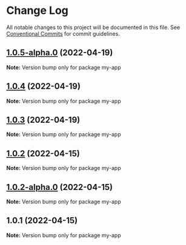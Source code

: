 # Change Log

All notable changes to this project will be documented in this file.
See [Conventional Commits](https://conventionalcommits.org) for commit guidelines.

## [1.0.5-alpha.0](https://github.com/thdepauw/lerna-exercise/compare/my-app@1.0.4...my-app@1.0.5-alpha.0) (2022-04-19)

**Note:** Version bump only for package my-app






## [1.0.4](https://github.com/thdepauw/lerna-exercise/compare/my-app@1.0.3...my-app@1.0.4) (2022-04-19)

**Note:** Version bump only for package my-app






## [1.0.3](https://github.com/thdepauw/lerna-exercise/compare/my-app@1.0.2...my-app@1.0.3) (2022-04-19)

**Note:** Version bump only for package my-app





## [1.0.2](https://github.com/thdepauw/lerna-exercise/compare/my-app@1.0.2-alpha.0...my-app@1.0.2) (2022-04-15)

**Note:** Version bump only for package my-app





## [1.0.2-alpha.0](https://github.com/thdepauw/lerna-exercise/compare/my-app@1.0.1...my-app@1.0.2-alpha.0) (2022-04-15)

**Note:** Version bump only for package my-app






## 1.0.1 (2022-04-15)

**Note:** Version bump only for package my-app
